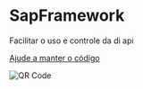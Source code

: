 # SapFramework
Facilitar o uso e controle da di api 


[Ajude a manter o código](https://www.paypal.com/donate?hosted_button_id=EJA4G4LP4XMF2)

![QR Code](https://user-images.githubusercontent.com/58185310/116093588-31b4fe00-a67d-11eb-999f-1d730fe60f07.png)
